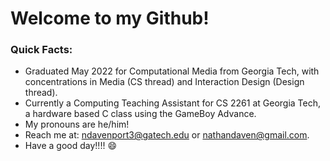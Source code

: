 # Welcome to my Github!

### Quick Facts:
- Graduated May 2022 for Computational Media from Georgia Tech, with concentrations in Media (CS thread) and Interaction Design (Design thread).
- Currently a Computing Teaching Assistant for CS 2261 at Georgia Tech, a hardware based C class using the GameBoy Advance.
- My pronouns are he/him!
- Reach me at: ndavenport3@gatech.edu or nathandaven@gmail.com.
- Have a good day!!!! 😄


<!--
### Hi there 👋

- 🔭  I’m currently a Computing Teaching Assistant for CS 2261 at Georgia Tech, a hardware based C class using the GameBoy Advance.
- 🌱  I’m currently learning React/Next.JS and Monogame/C# gamedev.
- 💬  Ask me about coffee or beer :D
- 📫  How to reach me: ndavenport3@gatech.edu
- 😄  Pronouns: he/him!

**nathandaven/nathandaven** is a ✨ _special_ ✨ repository because its `README.md` (this file) appears on your GitHub profile.

Here are some ideas to get you started:

- 🔭 I’m currently working on ...
- 🌱 I’m currently learning ...
- 👯 I’m looking to collaborate on ...
- 🤔 I’m looking for help with ...
- 💬 Ask me about ...
- 📫 How to reach me: ...
- 😄 Pronouns: ...
- ⚡ Fun fact: ...
-->
